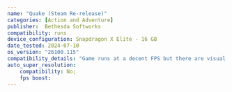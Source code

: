 ```yaml
---
name: "Quake (Steam Re-release)"
categories: [Action and Adventure]
publisher:  Bethesda Softworks
compatibility: runs
device_configuration: Snapdragon X Elite - 16 GB
date_tested: 2024-07-10
os_version: "26100.115"
compatibility_details: "Game runs at a decent FPS but there are visual issues that make the game unplayable."
auto_super_resolution:
    compatibility: No;
    fps boost: 
---
```

